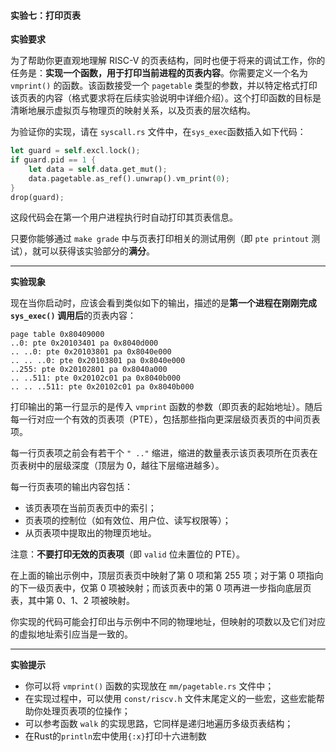 #### 实验七：打印页表

**实验要求**

为了帮助你更直观地理解 RISC-V 的页表结构，同时也便于将来的调试工作，你的任务是：**实现一个函数，用于打印当前进程的页表内容**。你需要定义一个名为 `vmprint()` 的函数。该函数接受一个 `pagetable` 类型的参数，并以特定格式打印该页表的内容（格式要求将在后续实验说明中详细介绍）。这个打印函数的目标是清晰地展示虚拟页与物理页的映射关系，以及页表的层次结构。

为验证你的实现，请在 `syscall.rs` 文件中，在`sys_exec`函数插入如下代码：

```rust
let guard = self.excl.lock();
if guard.pid == 1 {
    let data = self.data.get_mut();
    data.pagetable.as_ref().unwrap().vm_print(0);
}
drop(guard);
```

这段代码会在第一个用户进程执行时自动打印其页表信息。

只要你能够通过 `make grade` 中与页表打印相关的测试用例（即 `pte printout` 测试），就可以获得该实验部分的**满分**。

------

**实验现象**

现在当你启动时，应该会看到类似如下的输出，描述的是**第一个进程在刚刚完成 `sys_exec()` 调用后**的页表内容：

```
page table 0x80409000
..0: pte 0x20103401 pa 0x8040d000
.. ..0: pte 0x20103801 pa 0x8040e000
.. .. ..0: pte 0x20103801 pa 0x8040e000
..255: pte 0x20102801 pa 0x8040a000
.. ..511: pte 0x20102c01 pa 0x8040b000
.. .. ..511: pte 0x20102c01 pa 0x8040b000
```

打印输出的第一行显示的是传入 `vmprint` 函数的参数（即页表的起始地址）。随后每一行对应一个有效的页表项（PTE），包括那些指向更深层级页表页的中间页表项。

每一行页表项之前会有若干个 `" .."` 缩进，缩进的数量表示该页表项所在页表在页表树中的层级深度（顶层为 0，越往下层缩进越多）。

每一行页表项的输出内容包括：

- 该页表项在当前页表页中的索引；
- 页表项的控制位（如有效位、用户位、读写权限等）；
- 从页表项中提取出的物理页地址。

注意：**不要打印无效的页表项**（即 `valid` 位未置位的 PTE）。

在上面的输出示例中，顶层页表页中映射了第 0 项和第 255 项；对于第 0 项指向的下一级页表中，仅第 0 项被映射；而该页表中的第 0 项再进一步指向底层页表，其中第 0、1、2 项被映射。

你实现的代码可能会打印出与示例中不同的物理地址，但映射的项数以及它们对应的虚拟地址索引应当是一致的。

------

**实验提示**

- 你可以将 `vmprint()` 函数的实现放在 `mm/pagetable.rs` 文件中；
- 在实现过程中，可以使用 `const/riscv.h` 文件末尾定义的一些宏，这些宏能帮助你处理页表项的位操作；
- 可以参考函数 `walk` 的实现思路，它同样是递归地遍历多级页表结构；
- 在Rust的`println`宏中使用`{:x}`打印十六进制数



